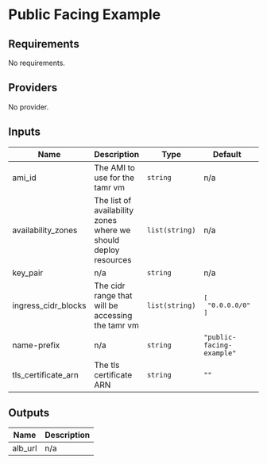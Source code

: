 # Public Facing Example

<!-- BEGINNING OF PRE-COMMIT-TERRAFORM DOCS HOOK -->
## Requirements

No requirements.

## Providers

No provider.

## Inputs

| Name | Description | Type | Default | Required |
|------|-------------|------|---------|:--------:|
| ami\_id | The AMI to use for the tamr vm | `string` | n/a | yes |
| availability\_zones | The list of availability zones where we should deploy resources | `list(string)` | n/a | yes |
| key\_pair | n/a | `string` | n/a | yes |
| ingress\_cidr\_blocks | The cidr range that will be accessing the tamr vm | `list(string)` | <pre>[<br>  "0.0.0.0/0"<br>]</pre> | no |
| name-prefix | n/a | `string` | `"public-facing-example"` | no |
| tls\_certificate\_arn | The tls certificate ARN | `string` | `""` | no |

## Outputs

| Name | Description |
|------|-------------|
| alb\_url | n/a |

<!-- END OF PRE-COMMIT-TERRAFORM DOCS HOOK -->

